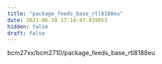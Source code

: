 ```yaml
---
title: "package_feeds_base_rtl8188eu"
date: 2021-06-10 17:14:47.819053
hidden: false
draft: false
---
```


bcm27xx/bcm2710/package_feeds_base_rtl8188eu

